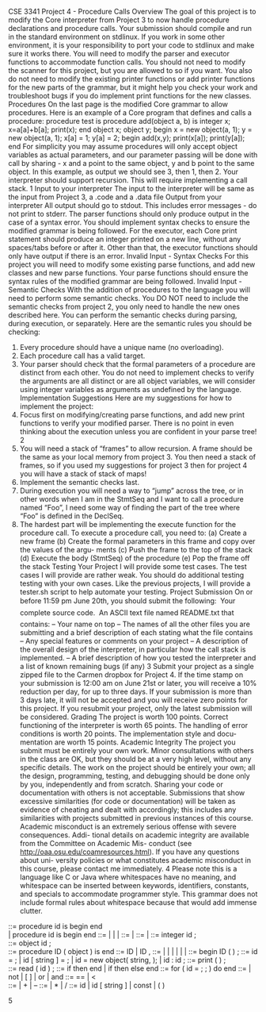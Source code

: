 CSE 3341 Project 4 - Procedure Calls
Overview
The goal of this project is to modify the Core interpreter from Project 3 to now handle
procedure declarations and procedure calls.
Your submission should compile and run in the standard environment on stdlinux. If you
work in some other environment, it is your responsibility to port your code to stdlinux and
make sure it works there.
You will need to modify the parser and executor functions to accommodate function calls.
You should not need to modify the scanner for this project, but you are allowed to so
if you want. You also do not need to modify the existing printer functions or add printer
functions for the new parts of the grammar, but it might help you check your work and
troubleshoot bugs if you do implement print functions for the new classes.
Procedures
On the last page is the modified Core grammar to allow procedures. Here is an example of
a Core program that defines and calls a procedure:
procedure test is
procedure add(object a, b) is
integer x;
x=a[a]+b[a];
print(x);
end
object x;
object y;
begin
x = new object(a, 1);
y = new object(a, 1);
x[a] = 1;
y[a] = 2;
begin add(x,y);
print(x[a]);
print(y[a]);
end
For simplicity you may assume procedures will only accept object variables as actual
parameters, and our parameter passing will be done with call by sharing - x and a point
to the same object, y and b point to the same object. In this example, as output we should
see 3, then 1, then 2.
Your interpreter should support recursion. This will require implementing a call stack.
1
Input to your interpreter
The input to the interpreter will be same as the input from Project 3, a .code and a .data
file
Output from your interpreter
All output should go to stdout. This includes error messages - do not print to stderr.
The parser functions should only produce output in the case of a syntax error. You
should implement syntax checks to ensure the modified grammar is being followed.
For the executor, each Core print statement should produce an integer printed on a new
line, without any spaces/tabs before or after it. Other than that, the executor functions
should only have output if there is an error.
Invalid Input - Syntax Checks
For this project you will need to modify some existing parse functions, and add new classes
and new parse functions. Your parse functions should ensure the syntax rules of the modified
grammar are being followed.
Invalid Input - Semantic Checks
With the addition of procedures to the language you will need to perform some semantic
checks. You DO NOT need to include the semantic checks from project 2, you only need to
handle the new ones described here. You can perform the semantic checks during parsing,
during execution, or separately.
Here are the semantic rules you should be checking:
1. Every procedure should have a unique name (no overloading).
2. Each procedure call has a valid target.
3. Your parser should check that the formal parameters of a procedure are distinct from
each other. You do not need to implement checks to verify the arguments are all
distinct or are all object variables, we will consider using integer variables as arguments
as undefined by the language.
Implementation Suggestions
Here are my suggestions for how to implement the project:
1. Focus first on modifying/creating parse functions, and add new print functions to verify
your modified parser. There is no point in even thinking about the execution unless
you are confident in your parse tree!
2
2. You will need a stack of “frames” to allow recursion. A frame should be the same as
your local memory from project 3. You then need a stack of frames, so if you used my
suggestions for project 3 then for project 4 you will have a stack of stack of maps!
3. Implement the semantic checks last.
4. During execution you will need a way to “jump” across the tree, or in other words
when I am in the StmtSeq and I want to call a procedure named “Foo”, I need some
way of finding the part of the tree where “Foo” is defined in the DeclSeq.
5. The hardest part will be implementing the execute function for the procedure call. To
execute a procedure call, you need to:
(a) Create a new frame
(b) Create the formal parameters in this frame and copy over the values of the argu-
ments
(c) Push the frame to the top of the stack
(d) Execute the body (StmtSeq) of the procedure
(e) Pop the frame off the stack
Testing Your Project
I will provide some test cases. The test cases I will provide are rather weak. You should do
additional testing testing with your own cases. Like the previous projects, I will provide a
tester.sh script to help automate your testing.
Project Submission
On or before 11:59 pm June 20th, you should submit the following:
 Your complete source code.
 An ASCII text file named README.txt that contains:
– Your name on top
– The names of all the other files you are submitting and a brief description of each
stating what the file contains
– Any special features or comments on your project
– A description of the overall design of the interpreter, in particular how the call
stack is implemented.
– A brief description of how you tested the interpreter and a list of known remaining
bugs (if any)
3
Submit your project as a single zipped file to the Carmen dropbox for Project 4.
If the time stamp on your submission is 12:00 am on June 21st or later, you will receive
a 10% reduction per day, for up to three days. If your submission is more than 3 days late,
it will not be accepted and you will receive zero points for this project. If you resubmit your
project, only the latest submission will be considered.
Grading
The project is worth 100 points. Correct functioning of the interpreter is worth 65 points.
The handling of error conditions is worth 20 points. The implementation style and docu-
mentation are worth 15 points.
Academic Integrity
The project you submit must be entirely your own work. Minor consultations with others in
the class are OK, but they should be at a very high level, without any specific details. The
work on the project should be entirely your own; all the design, programming, testing, and
debugging should be done only by you, independently and from scratch. Sharing your code
or documentation with others is not acceptable. Submissions that show excessive similarities
(for code or documentation) will be taken as evidence of cheating and dealt with accordingly;
this includes any similarities with projects submitted in previous instances of this course.
Academic misconduct is an extremely serious offense with severe consequences. Addi-
tional details on academic integrity are available from the Committee on Academic Mis-
conduct (see http://oaa.osu.edu/coamresources.html). If you have any questions about uni-
versity policies or what constitutes academic misconduct in this course, please contact me
immediately.
4
Please note this is a language like C or Java where whitespaces have no meaning, and whitespace can be 
inserted between keywords, identifiers, constants, and specials to accommodate programmer style. This 
grammar does not include formal rules about whitespace because that would add immense clutter. 
 
<procedure> ::= procedure id is <decl-seq> begin <stmt-seq> end  
    | procedure id is begin <stmt-seq> end 
<decl-seq> ::= <decl > | <decl><decl-seq> | <function> | <function><decl-seq> 
<stmt-seq> ::= <stmt> | <stmt><stmt-seq> 
<decl> ::= <decl-integer> | <decl-obj> 
<decl-integer> ::= integer id ;  
<decl-obj> ::= object id ;  
<function> ::= procedure ID ( object <parameters> ) is <stmt-seq> end 
<parameters> ::= ID | ID , <parameters> 
<stmt> ::= <assign> | <if> | <loop> | <print> | <read> | <decl> | <call> 
<call> ::= begin ID ( <parameters> ) ; 
<assign> ::= id = <expr> ; | id [ string ] = <expr> ; | id = new object( string, <expr> ); | id : id ; 
<print> ::= print ( <expr> ) ;  
<read> ::= read ( id ) ; 
<if> ::= if <cond> then <stmt-seq> end 
 | if <cond> then <stmt-seq> else <stmt-seq> end 
<loop> ::= for ( id = <expr> ; <cond> ; <expr> ) do <stmt-seq> end 
<cond> ::= <cmpr> | not  <cond>  | [ <cond> ] | <cmpr> or <cond> | <cmpr> and <cond> 
<cmpr> ::= <expr> == <expr> | <expr> < <expr>  
<expr> ::= <term> | <term> + <expr> | <term> – <expr> 
<term> ::= <factor> | <factor> * <term> | <factor> / <term> 
<factor> ::= id | id [ string ] | const | ( <expr> )  
 
5
